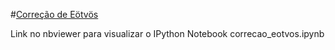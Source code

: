 #[Correção de Eötvös](http://nbviewer.ipython.org/github/birocoles/Disciplina-metodos-potenciais/blob/master/Aulas/Correcao_Eotvos/correcao_eotvos.ipynb)

Link no nbviewer para visualizar o IPython Notebook correcao_eotvos.ipynb